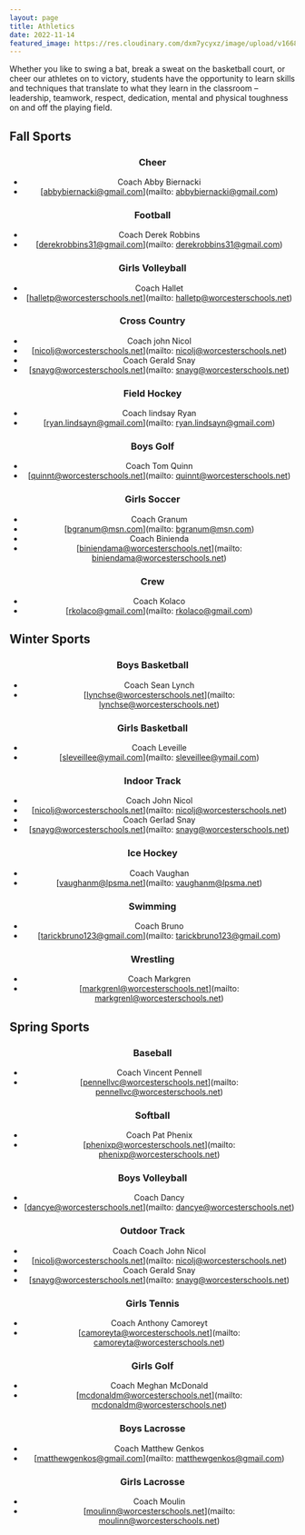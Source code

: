 ```yaml
---
layout: page
title: Athletics 
date: 2022-11-14
featured_image: https://res.cloudinary.com/dxm7ycyxz/image/upload/v1668016931/2022/04/riley-mccullough-iezcEpGuYdE-unsplash-1-768x512_pxswv8.jpg
---
```




Whether you like to swing a bat, break a sweat on the basketball court, or cheer our athletes on to victory, students have the opportunity to learn skills and techniques that translate to what they learn in the classroom – leadership, teamwork, respect, dedication, mental and physical toughness on and off the playing field.

## Fall Sports

<div class="col-2" style="text-align: center;" markdown="1">

### Cheer 
- Coach Abby Biernacki
- [abbybiernacki@gmail.com](mailto: abbybiernacki@gmail.com)

### Football
- Coach Derek Robbins
- [derekrobbins31@gmail.com](mailto: derekrobbins31@gmail.com)

### Girls Volleyball
- Coach Hallet
- [halletp@worcesterschools.net](mailto: halletp@worcesterschools.net)

### Cross Country
- Coach john Nicol
- [nicolj@worcesterschools.net](mailto: nicolj@worcesterschools.net)
- Coach Gerald Snay<br>
- [snayg@worcesterschools.net](mailto: snayg@worcesterschools.net)

### Field Hockey
- Coach lindsay Ryan
- [ryan.lindsayn@gmail.com](mailto: ryan.lindsayn@gmail.com)

### Boys Golf
- Coach Tom Quinn
- [quinnt@worcesterschools.net](mailto: quinnt@worcesterschools.net)

### Girls Soccer
- Coach Granum
- [bgranum@msn.com](mailto: bgranum@msn.com)
- Coach Binienda
- [biniendama@worcesterschools.net](mailto: biniendama@worcesterschools.net)

### Crew
- Coach Kolaco
- [rkolaco@gmail.com](mailto: rkolaco@gmail.com)

</div>

## Winter Sports

<div class="col-2" style="text-align: center;" markdown="1">

### Boys Basketball
- Coach Sean Lynch
- [lynchse@worcesterschools.net](mailto: lynchse@worcesterschools.net)

### Girls Basketball
- Coach Leveille
- [sleveillee@ymail.com](mailto: sleveillee@ymail.com)

### Indoor Track
- Coach John Nicol
- [nicolj@worcesterschools.net](mailto: nicolj@worcesterschools.net)
- Coach Gerlad Snay
- [snayg@worcesterschools.net](mailto: snayg@worcesterschools.net)

### Ice Hockey
- Coach Vaughan
- [vaughanm@lpsma.net](mailto: vaughanm@lpsma.net)

### Swimming
- Coach Bruno
- [tarickbruno123@gmail.com](mailto: tarickbruno123@gmail.com)

### Wrestling
- Coach Markgren
- [markgrenl@worcesterschools.net](mailto: markgrenl@worcesterschools.net)

</div>

## Spring Sports

<div class="col-2" style="text-align: center;" markdown="1">

### Baseball
- Coach Vincent Pennell
- [pennellvc@worcesterschools.net](mailto: pennellvc@worcesterschools.net)

### Softball
- Coach Pat Phenix
- [phenixp@worcesterschools.net](mailto: phenixp@worcesterschools.net)

### Boys Volleyball
- Coach Dancy
- [dancye@worcesterschools.net](mailto: dancye@worcesterschools.net)

### Outdoor Track
- Coach Coach John Nicol
- [nicolj@worcesterschools.net](mailto: nicolj@worcesterschools.net)
- Coach Gerald Snay
- [snayg@worcesterschools.net](mailto: snayg@worcesterschools.net)

### Girls Tennis
- Coach Anthony Camoreyt
- [camoreyta@worcesterschools.net](mailto: camoreyta@worcesterschools.net)

### Girls Golf
- Coach Meghan McDonald
- [mcdonaldm@worcesterschools.net](mailto: mcdonaldm@worcesterschools.net)

### Boys Lacrosse
- Coach Matthew Genkos
- [matthewgenkos@gmail.com](mailto: matthewgenkos@gmail.com)

### Girls Lacrosse
- Coach Moulin
- [moulinn@worcesterschools.net](mailto: moulinn@worcesterschools.net)

<div>